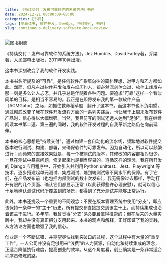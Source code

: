 ```yaml
---
title: 《持续交付：发布可靠软件的系统方法》书评
date: 2024-12-21 08:00:00+08:00
categories: [书评]
tags: [响马读书, 软件开发, DevOps, 持续交付, 书评]
slug: continuous-delivery-software-book-review
---
```


<div class="p-3 text-center">
  <img class="img-fluid" src="/images/2024/1221/book-cover.png" alt="图书封面">
</div>

《持续交付：发布可靠软件的系统方法》，Jez Humble、David Farley著，乔梁 著，人民邮电出版社，2011年10月出版。

这本书深刻改变了我的软件开发实践。

本书书名所提及的"可靠"，是任何软件产品都向往的简朴理想，对甲方和乙方都如此。然而，但凡有过软件开发和发布经历的人，都必然深刻体会过，软件上线发布那一刻是多么让人忐忑，并几乎总是伴随着各种问题。要追求"可靠"这样一个看似简单的目标，是相当不容易的。我正是在即将发布我的第一款软件产品（ACMGator）之际，如抓住救命稻草般，翻开了这本书。而这本书也不负期望，通过彻底改变了我在软件开发流程方面的一系列实践后，也让我于上周末发布软件产品时，信心得以大幅增强。当然，我目前写的测试还远未达到"足够"，我在继续阅读本书第二遍、第三遍的同时，我的软件开发过程的自我革新之路仍在向前延伸。

本书的核心思想是"持续交付"，通过构建一套自动化的流水线，频繁地对软件提交版本进行测试、构建、部署，来确保软件的可靠发布。因为自动化，所以可以频繁进行；而频繁的直接效果就是，每一个被测试的版本，其修改的内容都相对很少，一旦在测试中暴露问题，修复起来也是相当容易的。遵循这样的理念，我在所开发的 Django 应用程序中，开始引入并利用 Python unittest、Jest、Playwright 等技术，逐步搭建起单元测试、集成测试、端到端测试等不同水平的保障。有了它们，在产品发布前（也包括内部测试的数十次发布），我无需像过去那样，手动打开有限的几个页面、确认它们都显示正常（以此获得些许心理安慰），就可以信心十足地确认测试代码所覆盖到的场景，都得到了充分测试并能够正常运行。

此外，本书还提及一个重要的不同观念：不要在版本管理系统中使用"分支"，即应该保持一条单一的"主干"历史，所有提交都直接提交到该主干上，而持续集成也沿着该主干进行。多年前，我曾觉得"分支"是必要且值得推崇的；但在后来的大量实践中，我却并没有真正把分支用起来。本书的观点和解释，正好印证了我的实践，从方法论方面也增强了我的信心。

创业是一个不断试错、并期望尽快找到突破口的过程，这个过程中有大量的"重复工作"。一人公司并没有足够用来"浪费"的人力资源，自动化和持续集成的理念，正适合降低执行难度，提高创业的效率。从这个角度看，创业确实是一条非常适合程序员修炼的路。
